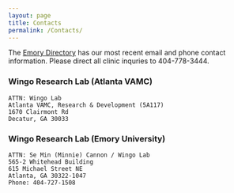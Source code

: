 ```yaml
---
layout: page
title: Contacts
permalink: /Contacts/
---
```


The [Emory Directory](http://directory.service.emory.edu/index.cfm) has our 
most recent email and phone contact information. Please direct all clinic 
inquries to 404-778-3444.

### Wingo Research Lab (Atlanta VAMC)

    ATTN: Wingo Lab
    Atlanta VAMC, Research & Development (5A117)
    1670 Clairmont Rd
    Decatur, GA 30033
    
### Wingo Research Lab (Emory University)

    ATTN: Se Min (Minnie) Cannon / Wingo Lab
    565-2 Whitehead Building
    615 Michael Street NE
    Atlanta, GA 30322-1047
    Phone: 404-727-1508

